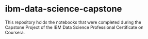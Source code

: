 # ibm-data-science-capstone
This repository holds the notebooks that were completed during the Capstone Project of the IBM Data Science Professional Certificate on Coursera.
